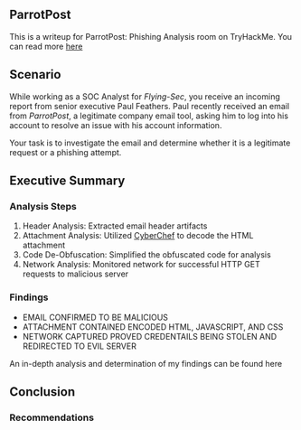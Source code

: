 ## ParrotPost
This is a writeup for ParrotPost: Phishing Analysis room on TryHackMe. You can read more [here](https://tryhackme.com/r/room/parrotpost)
## Scenario
While working as a SOC Analyst for _Flying-Sec_, you receive an incoming report from senior executive Paul Feathers. Paul recently received an email from _ParrotPost_, a legitimate company email tool, asking him to log into his account to resolve an issue with his account information.

Your task is to investigate the email and determine whether it is a legitimate request or a phishing attempt. 
## Executive Summary
### Analysis Steps

1. Header Analysis: Extracted email header artifacts
2. Attachment Analysis: Utilized [CyberChef](https://gchq.github.io/CyberChef/) to decode the HTML attachment
3. Code De-Obfuscation: Simplified the obfuscated code for analysis
4. Network Analysis: Monitored network for successful HTTP GET requests to malicious server
### Findings

- EMAIL CONFIRMED TO BE MALICIOUS
- ATTACHMENT CONTAINED ENCODED HTML, JAVASCRIPT, AND CSS
- NETWORK CAPTURED PROVED CREDENTAILS BEING STOLEN AND REDIRECTED TO EVIL SERVER

An in-depth analysis and determination of my findings can be found here
## Conclusion
### Recommendations


